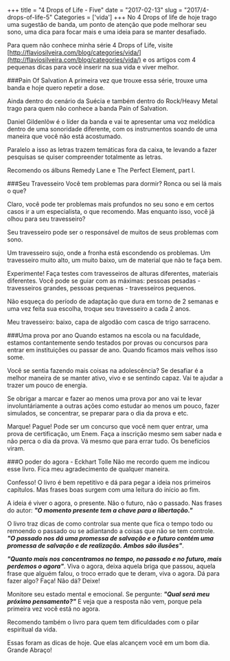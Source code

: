 +++
title = "4 Drops of Life - Five"
date = "2017-02-13"
slug = "2017/4-drops-of-life-5"
Categories = ['vida']
+++
No 4 Drops of life de hoje trago uma sugestão de banda, um ponto de atenção que pode melhorar seu sono, uma dica para focar mais e uma ideia para se manter desafiado.

Para quem não conhece minha série 4 Drops of Life, visite [http://flaviosilveira.com/blog/categories/vida/](http://flaviosilveira.com/blog/categories/vida/) e os artigos com 4 pequenas dicas para você inserir na sua vida e viver melhor.

###Pain Of Salvation
A primeira vez que trouxe essa série, trouxe uma banda e hoje quero repetir a dose.

Ainda dentro do cenário da Suécia e também dentro do Rock/Heavy Metal trago para quem não conhece a banda Pain of Salvation.

Daniel Gildenlõw é o líder da banda e vai te apresentar uma voz melódica dentro de uma sonoridade diferente, com os instrumentos soando de uma maneira que você não está acostumado.

Paralelo a isso as letras trazem temáticas fora da caixa, te levando a fazer pesquisas se quiser compreender totalmente as letras.

Recomendo os álbuns Remedy Lane e The Perfect Element, part I.

<!--more-->
###Seu Travesseiro
Você tem problemas para dormir? Ronca ou sei lá mais o que?

Claro, você pode ter problemas mais profundos no seu sono e em certos casos ir a um especialista, o que recomendo. Mas enquanto isso, você já olhou para seu travesseiro?

Seu travesseiro pode ser o responsável de muitos de seus problemas com sono.

Um travesseiro sujo, onde a fronha está escondendo os problemas. Um travesseiro muito alto, um muito baixo, um de material que não te faça bem.

Experimente! Faça testes com travesseiros de alturas diferentes, materiais diferentes. Você pode se guiar com as máximas: pessoas pesadas - travesseiros grandes, pessoas pequenas - travesseiros pequenos.

Não esqueça do período de adaptação que dura em torno de 2 semanas e uma vez feita sua escolha, troque seu travesseiro a cada 2 anos.

Meu travesseiro: baixo, capa de algodão com casca de trigo sarraceno.

###Uma prova por ano
Quando estamos na escola ou na faculdade, estamos contantemente sendo testados por provas ou concursos para entrar em instituições ou passar de ano. Quando ficamos mais velhos isso some. 

Você se sentia fazendo mais coisas na adolescência? Se desafiar é a melhor maneira de se manter ativo, vivo e se sentindo capaz. Vai te ajudar a trazer um pouco de energia.

Se obrigar a marcar e fazer ao menos uma prova por ano vai te levar involuntáriamente a outras ações como estudar ao menos um pouco, fazer simulados, se concentrar, se preparar para o dia da prova e etc.

Marque! Pague! Pode ser um concurso que você nem quer entrar, uma prova de certificação, um Enem. Faça a inscrição mesmo sem saber nada e não perca o dia da prova. Vá mesmo que para errar tudo. Os benefícios viram.

###O poder do agora - Eckhart Tolle
Não me recordo quem me indicou esse livro. Fica meu agradecimento de qualquer maneira.

Confesso! O livro é bem repetitivo e dá para pegar a ideia nos primeiros capítulos. Mas frases boas surgem com uma leitura do início ao fim.

A ideia é viver o agora, o presente. Não o futuro, não o passado. Nas frases do autor: ***"O momento presente tem a chave para a libertação."***

O livro traz dicas de como controlar sua mente que fica o tempo todo ou remoendo o passado ou se adiantando a coisas que não se tem controle. ***"O passado nos dá uma promessa de salvação e o futuro contém uma promessa de salvação e de realização. Ambos são ilusões"***.

***"Quanto mais nos concentramos no tempo, no passado e no futuro, mais perdemos o agora"***. Viva o agora, deixa aquela briga que passou, aquela frase que alguém falou, o troco errado que te deram, viva o agora. Dá para fazer algo? Faça! Não dá? Deixe!

Monitore seu estado mental e emocional. Se pergunte: ***"Qual será meu próximo pensamento?"*** E veja que a resposta não vem, porque pela primeira vez você está no agora.

Recomendo também o livro para quem tem dificuldades com o pilar espiritual da vida.

Essas foram as dicas de hoje. Que elas alcançem você em um bom dia. Grande Abraço!

